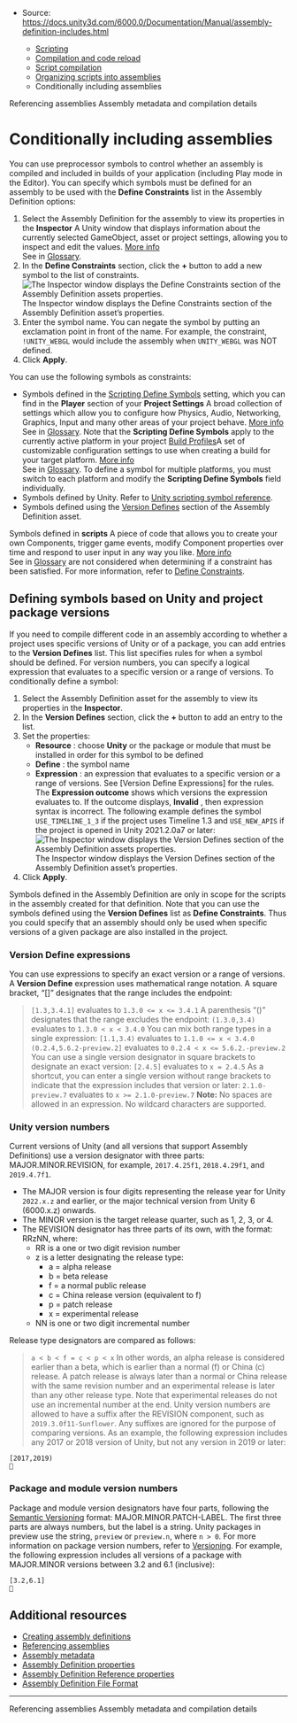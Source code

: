 * Source: https://docs.unity3d.com/6000.0/Documentation/Manual/assembly-definition-includes.html

  * [Scripting](https://docs.unity3d.com/6000.0/Documentation/Manual/scripting.html)
  * [Compilation and code reload ](https://docs.unity3d.com/6000.0/Documentation/Manual/compilation-and-code-reload.html)
  * [Script compilation](https://docs.unity3d.com/6000.0/Documentation/Manual/script-compilation.html)
  * [Organizing scripts into assemblies](https://docs.unity3d.com/6000.0/Documentation/Manual/assembly-definition-files.html)
  * Conditionally including assemblies


[](https://docs.unity3d.com/6000.0/Documentation/Manual/assembly-definitions-referencing.html)
Referencing assemblies
[](https://docs.unity3d.com/6000.0/Documentation/Manual/assembly-definition-metadata.html)
Assembly metadata and compilation details
# Conditionally including assemblies
You can use preprocessor symbols to control whether an assembly is compiled and included in builds of your application (including Play mode in the Editor). You can specify which symbols must be defined for an assembly to be used with the **Define Constraints** list in the Assembly Definition options:
  1. Select the Assembly Definition for the assembly to view its properties in the **Inspector** A Unity window that displays information about the currently selected GameObject, asset or project settings, allowing you to inspect and edit the values. [More info](https://docs.unity3d.com/6000.0/Documentation/Manual/UsingTheInspector.html)  
See in [Glossary](https://docs.unity3d.com/6000.0/Documentation/Manual/Glossary.html#Inspector).
  2. In the **Define Constraints** section, click the **+** button to add a new symbol to the list of constraints.
![The Inspector window displays the Define Constraints section of the Assembly Definition assets properties.](https://docs.unity3d.com/6000.0/Documentation/uploads/Main/asmdef-7.png) The Inspector window displays the Define Constraints section of the Assembly Definition asset’s properties.
  3. Enter the symbol name.
You can negate the symbol by putting an exclamation point in front of the name. For example, the constraint, `!UNITY_WEBGL` would include the assembly when `UNITY_WEBGL` was NOT defined.
  4. Click **Apply**.


You can use the following symbols as constraints:
  * Symbols defined in the [Scripting Define Symbols](https://docs.unity3d.com/6000.0/Documentation/Manual/class-PlayerSettings.html) setting, which you can find in the **Player** section of your **Project Settings** A broad collection of settings which allow you to configure how Physics, Audio, Networking, Graphics, Input and many other areas of your project behave. [More info](https://docs.unity3d.com/6000.0/Documentation/Manual/comp-ManagerGroup.html)  
See in [Glossary](https://docs.unity3d.com/6000.0/Documentation/Manual/Glossary.html#ProjectSettings). Note that the **Scripting Define Symbols** apply to the currently active platform in your project [Build Profiles](https://docs.unity3d.com/6000.0/Documentation/Manual/build-profiles.html)A set of customizable configuration settings to use when creating a build for your target platform. [More info](https://docs.unity3d.com/6000.0/Documentation/Manual/build-profiles.html)  
See in [Glossary](https://docs.unity3d.com/6000.0/Documentation/Manual/Glossary.html#Buildprofile). To define a symbol for multiple platforms, you must switch to each platform and modify the **Scripting Define Symbols** field individually.
  * Symbols defined by Unity. Refer to [Unity scripting symbol reference](https://docs.unity3d.com/6000.0/Documentation/Manual/scripting-symbol-reference.html).
  * Symbols defined using the [Version Defines](https://docs.unity3d.com/6000.0/Documentation/Manual/assembly-definition-includes.html#define-symbols) section of the Assembly Definition asset.


Symbols defined in **scripts** A piece of code that allows you to create your own Components, trigger game events, modify Component properties over time and respond to user input in any way you like. [More info](https://docs.unity3d.com/6000.0/Documentation/Manual/creating-scripts.html)  
See in [Glossary](https://docs.unity3d.com/6000.0/Documentation/Manual/Glossary.html#Scripts) are not considered when determining if a constraint has been satisfied.
For more information, refer to [Define Constraints](https://docs.unity3d.com/6000.0/Documentation/Manual/class-AssemblyDefinitionImporter.html#define-constraints).
## Defining symbols based on Unity and project package versions
If you need to compile different code in an assembly according to whether a project uses specific versions of Unity or of a package, you can add entries to the **Version Defines** list. This list specifies rules for when a symbol should be defined. For version numbers, you can specify a logical expression that evaluates to a specific version or a range of versions.
To conditionally define a symbol:
  1. Select the Assembly Definition asset for the assembly to view its properties in the **Inspector**.
  2. In the **Version Defines** section, click the **+** button to add an entry to the list.
  3. Set the properties:
     * **Resource** : choose **Unity** or the package or module that must be installed in order for this symbol to be defined
     * **Define** : the symbol name
     * **Expression** : an expression that evaluates to a specific version or a range of versions. See [Version Define Expressions] for the rules.
The **Expression outcome** shows which versions the expression evaluates to. If the outcome displays, **Invalid** , then expression syntax is incorrect.
The following example defines the symbol `USE_TIMELINE_1_3` if the project uses Timeline 1.3 and `USE_NEW_APIS` if the project is opened in Unity 2021.2.0a7 or later:
![The Inspector window displays the Version Defines section of the Assembly Definition assets properties.](https://docs.unity3d.com/6000.0/Documentation/uploads/Main/asmdef-8.png) The Inspector window displays the Version Defines section of the Assembly Definition asset’s properties.
  4. Click **Apply**.


Symbols defined in the Assembly Definition are only in scope for the scripts in the assembly created for that definition.
Note that you can use the symbols defined using the **Version Defines** list as **Define Constraints**. Thus you could specify that an assembly should only be used when specific versions of a given package are also installed in the project.
### Version Define expressions
You can use expressions to specify an exact version or a range of versions. A **Version Define** expression uses mathematical range notation. 
A square bracket, “[]” designates that the range includes the endpoint:
> `[1.3,3.4.1]` evaluates to `1.3.0 <= x <= 3.4.1`
A parenthesis “()” designates that the range excludes the endpoint: 
> `(1.3.0,3.4)` evaluates to `1.3.0 < x < 3.4.0`
You can mix both range types in a single expression:
> `[1.1,3.4)` evaluates to `1.1.0 <= x < 3.4.0`
> `(0.2.4,5.6.2-preview.2]` evaluates to `0.2.4 < x <= 5.6.2.-preview.2`
You can use a single version designator in square brackets to designate an exact version:
> `[2.4.5]` evaluates to `x = 2.4.5`
As a shortcut, you can enter a single version without range brackets to indicate that the expression includes that version or later:
> `2.1.0-preview.7` evaluates to `x >= 2.1.0-preview.7`
**Note:** No spaces are allowed in an expression. No wildcard characters are supported.
### Unity version numbers
Current versions of Unity (and all versions that support Assembly Definitions) use a version designator with three parts: MAJOR.MINOR.REVISION, for example, `2017.4.25f1`, `2018.4.29f1`, and `2019.4.7f1`.
  * The MAJOR version is four digits representing the release year for Unity `2022.x.z` and earlier, or the major technical version from Unity 6 (6000.x.z) onwards.
  * The MINOR version is the target release quarter, such as 1, 2, 3, or 4.
  * The REVISION designator has three parts of its own, with the format: RRzNN, where: 
    * RR is a one or two digit revision number
    * z is a letter designating the release type: 
      * a = alpha release
      * b = beta release
      * f = a normal public release
      * c = China release version (equivalent to f)
      * p = patch release
      * x = experimental release
    * NN is one or two digit incremental number


Release type designators are compared as follows: 
> `a < b < f = c < p < x`
In other words, an alpha release is considered earlier than a beta, which is earlier than a normal (f) or China (c) release. A patch release is always later than a normal or China release with the same revision number and an experimental release is later than any other release type. Note that experimental releases do not use an incremental number at the end.
Unity version numbers are allowed to have a suffix after the REVISION component, such as `2019.3.0f11-Sunflower`. Any suffixes are ignored for the purpose of comparing versions.
As an example, the following expression includes any 2017 or 2018 version of Unity, but not any version in 2019 or later:
```
[2017,2019)

```

### Package and module version numbers
Package and module version designators have four parts, following the [Semantic Versioning](https://semver.org/) format: MAJOR.MINOR.PATCH-LABEL. The first three parts are always numbers, but the label is a string. Unity packages in preview use the string, `preview` or `preview.n`, where `n > 0`. For more information on package version numbers, refer to [Versioning](https://docs.unity3d.com/6000.0/Documentation/Manual/upm-semver.html).
For example, the following expression includes all versions of a package with MAJOR.MINOR versions between 3.2 and 6.1 (inclusive):
```
[3.2,6.1]

```

## Additional resources
  * [Creating assembly definitions](https://docs.unity3d.com/6000.0/Documentation/Manual/assembly-definitions-creating.html)
  * [Referencing assemblies](https://docs.unity3d.com/6000.0/Documentation/Manual/assembly-definitions-referencing.html)
  * [Assembly metadata](https://docs.unity3d.com/6000.0/Documentation/Manual/assembly-definition-metadata.html)
  * [Assembly Definition properties](https://docs.unity3d.com/6000.0/Documentation/Manual/class-AssemblyDefinitionImporter.html)
  * [Assembly Definition Reference properties](https://docs.unity3d.com/6000.0/Documentation/Manual/class-AssemblyDefinitionReferenceImporter.html)
  * [Assembly Definition File Format](https://docs.unity3d.com/6000.0/Documentation/Manual/assembly-definition-file-format.html)


* * *
[](https://docs.unity3d.com/6000.0/Documentation/Manual/assembly-definitions-referencing.html)
Referencing assemblies
[](https://docs.unity3d.com/6000.0/Documentation/Manual/assembly-definition-metadata.html)
Assembly metadata and compilation details

